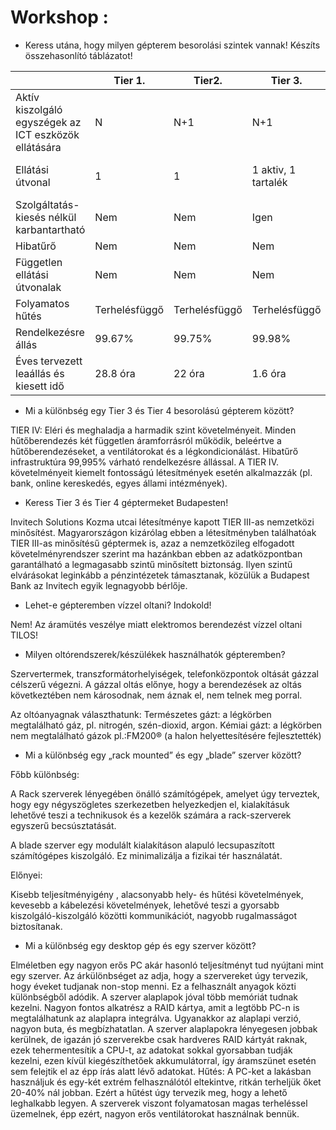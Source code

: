 # Workshop :

- Keress utána, hogy milyen gépterem besorolási szintek vannak! Készíts összehasonlító táblázatot!

|   |  Tier 1. | Tier2. | Tier 3. | Tier 4. |
|---|---|---|---|---|
| Aktív kiszolgáló egyszégek az ICT eszközök ellátására  | N  | N+1  | N+1  | Bármely elem hibája után is ‚N‘  |
| Ellátási útvonal  | 1  | 1  | 1 aktiv, 1 tartalék   | 2 egyidejűleg aktiv|
| Szolgáltatás-kiesés nélkül karbantartható  | Nem   |Nem   |Igen   |Igen   |
| Hibatűrő  |Nem   |Nem   |Nem   |Igen   |
| Független ellátási útvonalak  |Nem   |Nem   |Nem   |Nem   |
| Folyamatos hűtés  | Terhelésfüggő  | Terhelésfüggő  | Terhelésfüggő  |Biztositott |
| Rendelkezésre állás  | 99.67%  |99.75%   |99.98%  |99.99%   |
| Éves tervezett leaállás és kiesett idő  | 28.8 óra   | 22 óra   | 1.6 óra   | 0.8 óra   |

- Mi a különbség egy Tier 3 és Tier 4 besorolású gépterem között?

TIER IV: Eléri és meghaladja a harmadik szint követelményeit.
Minden hűtőberendezés két független áramforrásról működik, beleértve a hűtőberendezéseket, a ventilátorokat és a légkondicionálást.
Hibatűrő infrastruktúra 99,995% várható rendelkezésre állással.
A TIER  IV.  követelményeit  kiemelt  fontosságú  létesítmények  esetén
alkalmazzák  (pl.  bank,  online  kereskedés,  egyes  állami  intézmények).

- Keress Tier 3 és Tier 4 géptermeket Budapesten!

Invitech Solutions Kozma utcai létesítménye kapott TIER III-as nemzetközi minősítést.
Magyarországon kizárólag ebben a létesítményben találhatóak TIER III-as minősítésű géptermek is,
azaz a nemzetközileg elfogadott követelményrendszer szerint ma hazánkban ebben az adatközpontban
garantálható a legmagasabb szintű minősített biztonság. Ilyen szintű elvárásokat leginkább a pénzintézetek támasztanak,
közülük a Budapest Bank az Invitech egyik legnagyobb bérlője.

- Lehet-e gépteremben vízzel oltani? Indokold!

Nem! Az áramütés veszélye miatt elektromos berendezést vízzel oltani TILOS!

- Milyen oltórendszerek/készülékek használhatók gépteremben?

Szervertermek, transzformátorhelyiségek, telefonközpontok oltását gázzal célszerű végezni.
A gázzal oltás előnye, hogy a berendezések az oltás következtében nem károsodnak,
nem áznak el, nem telnek meg porral.

Az oltóanyagnak választhatunk:
Természetes gázt: a légkörben megtalálható gáz, pl. nitrogén, szén-dioxid, argon.
Kémiai gázt: a légkörben nem megtalálható gázok pl.:FM200® (a halon helyettesítésére fejlesztették)

- Mi a különbség egy „rack mounted” és egy „blade” szerver között?

Főbb különbség:

A Rack szerverek lényegében önálló számítógépek,
amelyet úgy terveztek, hogy egy négyszögletes szerkezetben helyezkedjen el,
kialakításuk lehetővé teszi a technikusok és a kezelők számára a rack-szerverek
egyszerű becsúsztatását.


A blade szerver egy modulált kialakításon alapuló lecsupaszított számítógépes kiszolgáló.
Ez minimalizálja a fizikai tér használatát.

Előnyei:

Kisebb teljesítményigény ,
alacsonyabb hely- és hűtési követelmények,
kevesebb a kábelezési követelmények,
lehetővé teszi a gyorsabb kiszolgáló-kiszolgáló közötti kommunikációt,
nagyobb rugalmasságot biztosítanak.


- Mi a különbség egy desktop gép és egy szerver között?

Elméletben egy nagyon erős PC akár hasonló teljesítményt tud nyújtani mint egy szerver.
Az árkülönbséget az adja, hogy a szervereket úgy tervezik, hogy éveket tudjanak non-stop menni.
Ez a felhasznált anyagok közti különbségből adódik. A szerver alaplapok jóval több memóriát tudnak kezelni.
Nagyon fontos alkatrész a RAID kártya, amit a legtöbb PC-n is megtalálhatunk az alaplapra integrálva.
Ugyanakkor az alaplapi verzió, nagyon buta, és megbízhatatlan. A szerver alaplapokra lényegesen jobbak kerülnek, de igazán jó szerverekbe csak hardveres RAID kártyát raknak,
ezek tehermentesítik a CPU-t, az adatokat sokkal gyorsabban tudják kezelni, ezen kívül kiegészíthetőek akkumulátorral,
így áramszünet esetén sem felejtik el az épp írás alatt lévő adatokat.
Hűtés: A PC-ket a lakásban használjuk és egy-két extrém felhasználótól eltekintve, ritkán terheljük őket 20-40% nál jobban.
Ezért a hűtést úgy tervezik meg, hogy a lehető leghalkabb legyen.
A szerverek viszont folyamatosan magas terheléssel üzemelnek, épp ezért, nagyon erős ventilátorokat használnak bennük.










